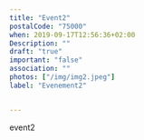 ```yaml
---
title: "Event2"
postalCode: "75000" 
when: 2019-09-17T12:56:36+02:00
Description: ""
draft: "true"
important: "false"
association: ""
photos: ["/img/img2.jpeg"]
label: "Evenement2"


---
```

event2
